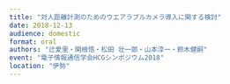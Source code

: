 ```yaml
---
title: "対人距離計測のためのウエアラブルカメラ導入に関する検討"
date: 2018-12-13
audience: domestic
format: oral
authors: "辻愛里・関根悟・松田 壮一郎・山本淳一・鈴木健嗣"
event: "電子情報通信学会HCGシンポジウム2018"
location: "伊勢"
---
```

